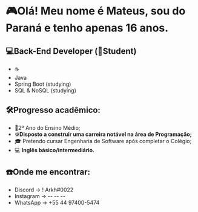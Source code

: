 # 🎮Olá! Meu nome é Mateus, sou do Paraná e tenho apenas 16 anos.

## 💻<strong>Back-End Developer (🔴Student)</strong></br>

<ul>
  <li>☕</li>
  <li>Java</li>
  <li>Spring Boot (studying)</li>
  <li>SQL & NoSQL (studying)</li>
</ul>

## 🛠️Progresso acadêmico:
+ 📝2º Ano do Ensino Médio;</br>
+ ⚙️<strong>Disposto a construir uma carreira notável na área de Programação;</strong></br>
+ 🎓 Pretendo cursar Engenharia de Software após completar o Colégio;
+ 💻 <strong>Inglês básico/intermediário.</strong>

## ☎️Onde me encontrar:
+ Discord -> ! Arkh#0022
+ Instagram -> -- -- --
+ WhatsApp -> +55 44 97400-5474

